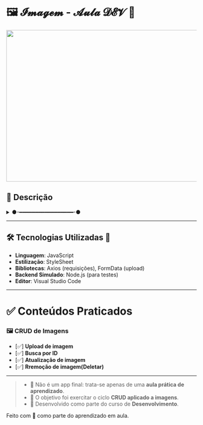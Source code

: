 # 🖼️ 𝓘𝓶𝓪𝓰𝓮𝓶 - 𝓐𝓾𝓵𝓪 𝓓𝓔𝓥 🔄  

<img src="https://media3.giphy.com/media/v1.Y2lkPTc5MGI3NjExNjhpdXJ5OHY1ODloZ3E3cTBpZmFydGxhYnBmeHBpOWJhZWEwcDlmbiZlcD12MV9pbnRlcm5hbF9naWZfYnlfaWQmY3Q9Zw/uQZTgSuGZMTHG/giphy.gif" width="900" height="400" />  

## 💬 **Descrição**  
<details>
  <summary>
  ●-━━━━━━━━━━━━━━━━━-●
  </summary>
  ❝ O objetivo da aula foi uma atividade prática desenvolvida durante o curso, com foco em aprender as operações básicas de upload, busca por ID, atualização e deleção de imagens. ❞  
  <br>
</details>  

---

## 🛠️ **Tecnologias Utilizadas** 🔧  
- **Linguagem**: JavaScript  
- **Estilização**: StyleSheet  
- **Bibliotecas**: Axios (requisições), FormData (upload)  
- **Backend Simulado**: Node.js (para testes)  
- **Editor**: Visual Studio Code  

---

# ✅ **Conteúdos Praticados**  

### 🖼️ **CRUD de Imagens**  
- [✅] **Upload de imagem**  
- [✅] **Busca por ID**  
- [✅] **Atualização de imagem**  
- [✅] **Rremoção de imagem(Deletar)**  

---

> - 🚫 Não é um app final: trata-se apenas de uma **aula prática de aprendizado**.  
> - 📌 O objetivo foi exercitar o ciclo **CRUD aplicado a imagens**.  
> - 💾 Desenvolvido como parte do curso de **Desenvolvimento**.  

Feito com 💜 como parte do aprendizado em aula.  
